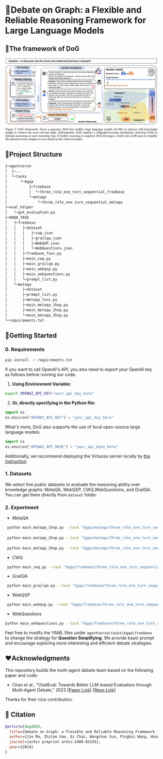 # :dog:Debate on Graph: a Flexible and Reliable Reasoning Framework for Large Language Models

## :telescope:The framework of DoG

![DoG framework](images/figure-1.png)

## :mag_right:Project Structure

```bash
├─agentverse
│  ├─...
│  └─tasks
│      └─kgqa
│          ├─freebase
│          │  └─three_role_one_turn_sequential_freebase
│          └─metaqa
│              └─three_role_one_turn_sequential_metaqa
├─eval_helper
│	└─get_evaluation.py
├─KBQA_TASK
│   ├─freebase
│   │	├─dataset
│   │	│	├─cwq.json
│   │	│	├─grailqa.json
│   │	│	├─WebQSP.json
│   │	│	└─WebQuestions.json
│   │   ├─freebase_func.py
│   │   ├─main_cwq.py
│   │   ├─main_grailqa.py
│   │   ├─main_webqsp.py
│   │	├─main_webquestions.py
│   │   └─prompt_list.py
│   └─metaqa
│       ├─dataset
│       ├─prompt_list.py
│       ├─metaqa_func.py
│       ├─main_metaqa_1hop.py
│       ├─main_metaqa_2hop.py
│       └─main_metaqa_3hop.py
└─requirements.txt
```

## 🚀Getting Started

### 0. Requirements

```bash
pip install -r requirements.txt
```

If you want to call OpenAI's API, you also need to export your OpenAI key as follows before running our code.

1. **Using Environment Variable:**

```bash
export OPENAI_API_KEY="your_api_key_here"
```

2. **Or, directly specifying in the Python file:**

```python
import os
os.environ["OPENAI_API_KEY"] = "your_api_key_here"
```

What's more, DoG also supports the use of local open-source large language models.

```python
import os
os.environ["OPENAI_API_BASE"] = "your_api_base_here"
```

Additionally, we recommend deploying the Virtuoso server locally by [the instruction](https://github.com/dki-lab/Freebase-Setup).

### 1. Datasets

We select five public datasets to evaluate the reasoning ability over knowledge graphs: MetaQA, WebQSP, CWQ,WebQuestions, and GrailQA. You can get them directly from `dataset` folder. 

### 2. Experiment

- MetaQA

```bash
 python main_metaqa_1hop.py --task "kgqa/metaqa/three_role_one_turn_sequential_metaqa" --output_path "./output/metaqa_1hop_output.txt"
   
 python main_metaqa_2hop.py --task "kgqa/metaqa/three_role_one_turn_sequential_metaqa" --output_path "./output/metaqa_2hop_output.txt"
   
 python main_metaqa_3hop.py --task "kgqa/metaqa/three_role_one_turn_sequential_metaqa" --output_path "./output/metaqa_3hop_output.txt"
```

- CWQ

```bash
 python main_cwq.py --task "kgqa/freebase/three_role_one_turn_sequential_freebase" --output_path "./output/cwq_output.txt"
```

- GrailQA

```bash
 python main_grailqa.py --task "kgqa/freebase/three_role_one_turn_sequential_freebase" --output_path "./output/grailqa_output.txt"
```

- WebQSP

```bash
 python main_webqsp.py --task "kgqa/freebase/three_role_one_turn_sequential_freebase" --output_path "./output/webqsp_output.txt"
```

- WebQuestions

```bash
python main_webquestions.py --task "kgqa/freebase/three_role_one_turn_sequential_freebase" --output_path "./output/webquestions_output.txt"
```

Feel free to modify the YAML files under `agentverse\tasks\kgqa\freebase ` to change the strategy for **Question Simplifying**. We provide basic prompt and encourage exploring more interesting and efficient debate strategies.

## :heart:Acknowledgments

This repository builds the multi-agent debate team based on the following paper and code:

- Chan et al., "ChatEval: Towards Better LLM-based Evaluators through Multi-Agent Debate," 2023  [[Paper Link](https://arxiv.org/abs/2308.07201)] [[Repo Link](https://github.com/thunlp/ChatEval)]

Thanks for their nice contribution.

## :bookmark_tabs: Citation

```bibtex
@article{dog2024,
  title={Debate on Graph: a Flexible and Reliable Reasoning Framework for Large Language Models},
  author={Jie Ma, Zhitao Gao, Qi Chai, Wangchun Sun, Pinghui Wang, Hongbin Pei, Jing Tao, Lingyun Song, Jun Liu, Chen Zhang, and Lizhen Cui},
  journal={arXiv preprint arXiv:2409.03155},
  year={2024}
}


